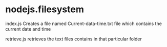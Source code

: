# nodejs.filesystem

index.js Creates a file named Current-data-time.txt file which contains the current date and time

retrieve.js retrieves the text files contains in that particular folder
